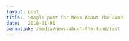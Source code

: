 ```yaml
---
layout: post
title:  Sample post for News About The Fund
date:   2018-01-01
permalink: /media/news-about-the-fund/test
---
```

